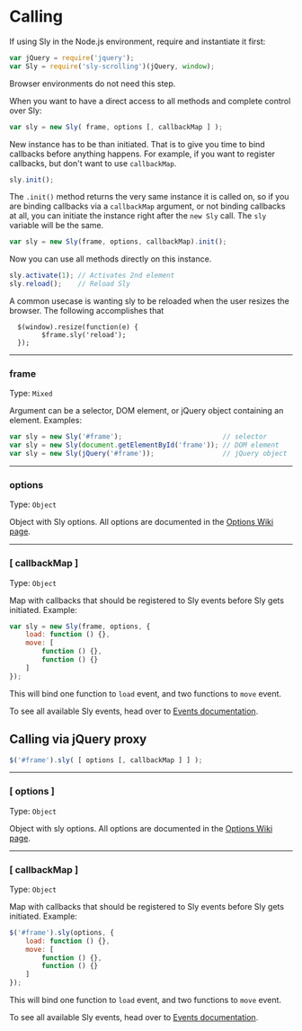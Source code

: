# Calling

If using Sly in the Node.js environment, require and instantiate it first:

```js
var jQuery = require('jquery');
var Sly = require('sly-scrolling')(jQuery, window);
```

Browser environments do not need this step.

When you want to have a direct access to all methods and complete control over Sly:

```js
var sly = new Sly( frame, options [, callbackMap ] );
```

New instance has to be than initiated. That is to give you time to bind callbacks before anything happens. For example, if you want to register callbacks, but don't want to use `callbackMap`.

```js
sly.init();
```

The `.init()` method returns the very same instance it is called on, so if you are binding callbacks via a `callbackMap` argument, or not binding callbacks at all, you can initiate the instance right after the `new Sly` call. The `sly` variable will be the same.

```js
var sly = new Sly(frame, options, callbackMap).init();
```

Now you can use all methods directly on this instance.

```js
sly.activate(1); // Activates 2nd element
sly.reload();    // Reload Sly
```
A common usecase is wanting sly to be reloaded when the user resizes the browser. The following accomplishes that
```
  $(window).resize(function(e) {
        $frame.sly('reload');
  });
```

---

### frame

Type: `Mixed`

Argument can be a selector, DOM element, or jQuery object containing an element. Examples:

```js
var sly = new Sly('#frame');                         // selector
var sly = new Sly(document.getElementById('frame')); // DOM element
var sly = new Sly(jQuery('#frame'));                 // jQuery object
```

---

### options

Type: `Object`

Object with Sly options. All options are documented in the [Options Wiki page](Options.md).

---

### [ callbackMap ]

Type: `Object`

Map with callbacks that should be registered to Sly events before Sly gets initiated. Example:

```js
var sly = new Sly(frame, options, {
	load: function () {},
	move: [
		function () {},
		function () {}
	]
});
```

This will bind one function to `load` event, and two functions to `move` event.

To see all available Sly events, head over to [Events documentation](Events.md).

## Calling via jQuery proxy

```js
$('#frame').sly( [ options [, callbackMap ] ] );
```

---

### [ options ]

Type: `Object`

Object with sly options. All options are documented in the [Options Wiki page](Options.md).

---

### [ callbackMap ]

Type: `Object`

Map with callbacks that should be registered to Sly events before Sly gets initiated. Example:

```js
$('#frame').sly(options, {
	load: function () {},
	move: [
		function () {},
		function () {}
	]
});
```

This will bind one function to `load` event, and two functions to `move` event.

To see all available Sly events, head over to [Events documentation](Events.md).